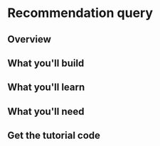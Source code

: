 

# Recommendation query

## Overview

## What you'll build

## What you'll learn

## What you'll need


## Get the tutorial code
